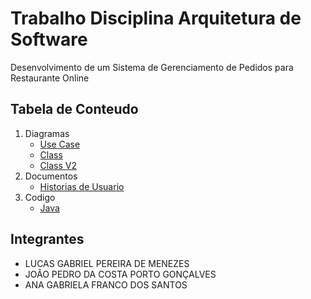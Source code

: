# Trabalho Disciplina Arquitetura de Software

Desenvolvimento de um Sistema de Gerenciamento de Pedidos para Restaurante Online

## Tabela de Conteudo
1. Diagramas
   - [Use Case](diagramas/UseCaseDiagram.jpg)
    - [Class](diagramas/ClassDiagram.jpg)
    - [Class V2](diagramas/ClassDiagramV2.png)
2. Documentos
   - [Historias de Usuario](documento/HistoriasDeUsuario.pdf)
4. Codigo
   - [Java](projetojava/)

## Integrantes
- LUCAS GABRIEL PEREIRA DE MENEZES
- JOÃO PEDRO DA COSTA PORTO GONÇALVES
- ANA GABRIELA FRANCO DOS SANTOS
